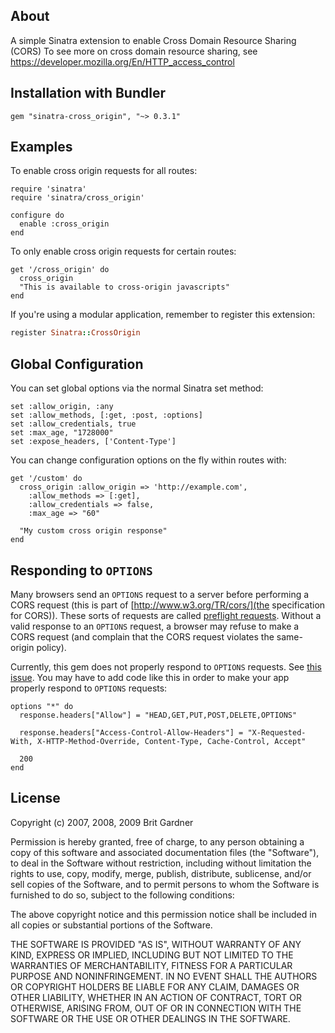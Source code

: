 ## About
A simple Sinatra extension to enable Cross Domain Resource Sharing (CORS)
To see more on cross domain resource sharing, see https://developer.mozilla.org/En/HTTP_access_control

## Installation with Bundler
    gem "sinatra-cross_origin", "~> 0.3.1"

## Examples

To enable cross origin requests for all routes:

    require 'sinatra'
    require 'sinatra/cross_origin'
 
    configure do
      enable :cross_origin
    end

To only enable cross origin requests for certain routes:

    get '/cross_origin' do
      cross_origin
      "This is available to cross-origin javascripts"
    end

If you're using a modular application, remember to register this extension:

``` ruby
register Sinatra::CrossOrigin
```

## Global Configuration

You can set global options via the normal Sinatra set method:
    
    set :allow_origin, :any
    set :allow_methods, [:get, :post, :options]
    set :allow_credentials, true
    set :max_age, "1728000"
    set :expose_headers, ['Content-Type']

You can change configuration options on the fly within routes with:
    
    get '/custom' do
      cross_origin :allow_origin => 'http://example.com',
        :allow_methods => [:get],
        :allow_credentials => false,
        :max_age => "60"

      "My custom cross origin response"
    end

## Responding to `OPTIONS`
Many browsers send an `OPTIONS` request to a server before performing a CORS request (this is part of [http://www.w3.org/TR/cors/](the specification for CORS)). These sorts of requests are called [preflight requests](https://developer.mozilla.org/en-US/docs/Web/HTTP/Access_control_CORS#Preflighted_requests). Without a valid response to an `OPTIONS` request, a browser may refuse to make a CORS request (and complain that the CORS request violates the same-origin policy).

Currently, this gem does not properly respond to `OPTIONS` requests. See [this issue](https://github.com/britg/sinatra-cross_origin/issues/18). You may have to add code like this in order to make your app properly respond to `OPTIONS` requests:

    options "*" do
      response.headers["Allow"] = "HEAD,GET,PUT,POST,DELETE,OPTIONS"
     
      response.headers["Access-Control-Allow-Headers"] = "X-Requested-With, X-HTTP-Method-Override, Content-Type, Cache-Control, Accept"
     
      200
    end



## License
Copyright (c) 2007, 2008, 2009 Brit Gardner

Permission is hereby granted, free of charge, to any person
obtaining a copy of this software and associated documentation
files (the "Software"), to deal in the Software without
restriction, including without limitation the rights to use,
copy, modify, merge, publish, distribute, sublicense, and/or sell
copies of the Software, and to permit persons to whom the
Software is furnished to do so, subject to the following
conditions:

The above copyright notice and this permission notice shall be
included in all copies or substantial portions of the Software.

THE SOFTWARE IS PROVIDED "AS IS", WITHOUT WARRANTY OF ANY KIND,
EXPRESS OR IMPLIED, INCLUDING BUT NOT LIMITED TO THE WARRANTIES
OF MERCHANTABILITY, FITNESS FOR A PARTICULAR PURPOSE AND
NONINFRINGEMENT. IN NO EVENT SHALL THE AUTHORS OR COPYRIGHT
HOLDERS BE LIABLE FOR ANY CLAIM, DAMAGES OR OTHER LIABILITY,
WHETHER IN AN ACTION OF CONTRACT, TORT OR OTHERWISE, ARISING
FROM, OUT OF OR IN CONNECTION WITH THE SOFTWARE OR THE USE OR
OTHER DEALINGS IN THE SOFTWARE.
